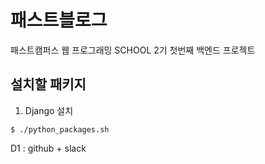 # 패스트블로그
패스트캠퍼스 웹 프로그래밍 SCHOOL 2기 첫번째 백엔드 프로젝트

## 설치할 패키지
1. Django 설치
```
$ ./python_packages.sh
```

D1 : github + slack
